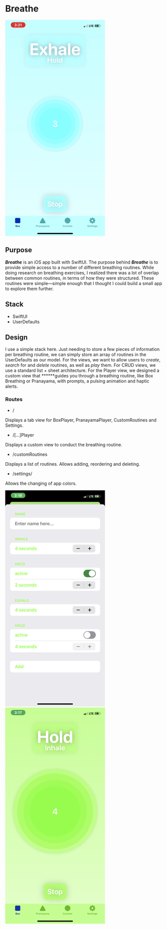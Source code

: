 # Breathe

![gif of the player screen](https://github.com/jpknwls/Breathe/blob/main/include/breathe.gif?raw=true)

## Purpose

***Breathe*** is an iOS app built with SwiftUI. The purpose behind ***Breathe*** is to provide simple access to a number of different breathing routines. While doing research on breathing exercises, I realized there was a lot of overlap between common routines, in terms of how they were structured. These routines were simple—simple enough that I thought I could build a small app to explore them further. 

## Stack

- SwiftUI
- UserDefaults

## Design

I use a simple stack here. Just needing to store a few pieces of information per breathing routine, we can simply store an array of routines in the UserDefaults as our model. For the views, we want to allow users to *create*, *search* for and *delete* routines, as well as *play* them. For CRUD views, we use a standard list + sheet architecture. For the Player view, we designed a custom view that ******guides you through a breathing routine, like Box Breathing or Pranayama, with prompts, a pulsing animation and haptic alerts.

### Routes

- /

Displays a tab view for BoxPlayer, PranayamaPlayer, CustomRoutines and Settings.

- /[...]Player

Displays a custom view to conduct the breathing routine.

- /customRoutines

Displays a list of routines. Allows adding, reordering and deleting. 

- /settings/

Allows the changing of app colors.


![photo of the add screen](https://github.com/jpknwls/Breathe/blob/main/include/breathe-add-small.png?raw=true)
![photo of the player screen](https://github.com/jpknwls/Breathe/blob/main/include/breathe-player-small.png?raw=true)
